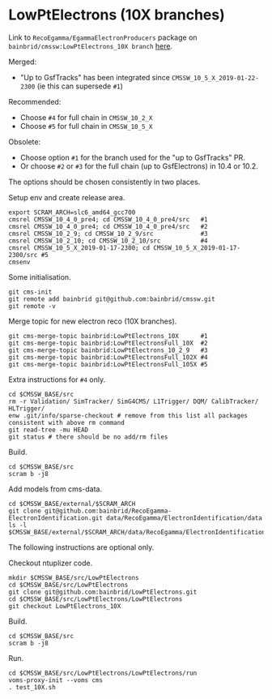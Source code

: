 # LowPtElectrons (10X branches)

Link to ```RecoEgamma/EgammaElectronProducers``` package on ```bainbrid/cmssw:LowPtElectrons_10X branch``` [here](https://github.com/bainbrid/cmssw/tree/LowPtElectrons_10X/RecoEgamma/EgammaElectronProducers).

Merged:
- "Up to GsfTracks" has been integrated since ```CMSSW_10_5_X_2019-01-22-2300``` (ie this can supersede ```#1```)

Recommended:
- Choose ```#4``` for full chain in ```CMSSW_10_2_X```
- Choose ```#5``` for full chain in ```CMSSW_10_5_X```

Obsolete:
- Choose option ```#1``` for the branch used for the "up to GsfTracks" PR.
- Or choose ```#2``` or ```#3``` for the full chain (up to GsfElectrons) in 10.4 or 10.2.

The options should be chosen consistently in two places.

Setup env and create release area.
```
export SCRAM_ARCH=slc6_amd64_gcc700
cmsrel CMSSW_10_4_0_pre4; cd CMSSW_10_4_0_pre4/src   #1
cmsrel CMSSW_10_4_0_pre4; cd CMSSW_10_4_0_pre4/src   #2
cmsrel CMSSW_10_2_9; cd CMSSW_10_2_9/src             #3
cmsrel CMSSW_10_2_10; cd CMSSW_10_2_10/src           #4
cmsrel CMSSW_10_5_X_2019-01-17-2300; cd CMSSW_10_5_X_2019-01-17-2300/src #5
cmsenv
```

Some initialisation.
```
git cms-init
git remote add bainbrid git@github.com:bainbrid/cmssw.git
git remote -v
```

Merge topic for new electron reco (10X branches).
```
git cms-merge-topic bainbrid:LowPtElectrons_10X      #1
git cms-merge-topic bainbrid:LowPtElectronsFull_10X  #2
git cms-merge-topic bainbrid:LowPtElectrons_10_2_9   #3
git cms-merge-topic bainbrid:LowPtElectronsFull_102X #4
git cms-merge-topic bainbrid:LowPtElectronsFull_105X #5
```

Extra instructions for ```#4``` only.
```
cd $CMSSW_BASE/src
rm -r Validation/ SimTracker/ SimG4CMS/ L1Trigger/ DQM/ CalibTracker/ HLTrigger/ 
enw .git/info/sparse-checkout # remove from this list all packages consistent with above rm command
git read-tree -mu HEAD
git status # there should be no add/rm files
```

Build.
``` 
cd $CMSSW_BASE/src
scram b -j8
```

Add models from cms-data.
```
cd $CMSSW_BASE/external/$SCRAM_ARCH
git clone git@github.com:bainbrid/RecoEgamma-ElectronIdentification.git data/RecoEgamma/ElectronIdentification/data
ls -l $CMSSW_BASE/external/$SCRAM_ARCH/data/RecoEgamma/ElectronIdentification/data/LowPtElectrons
```

The following instructions are optional only. 

Checkout ntuplizer code.
```
mkdir $CMSSW_BASE/src/LowPtElectrons
cd $CMSSW_BASE/src/LowPtElectrons
git clone git@github.com:bainbrid/LowPtElectrons.git
cd $CMSSW_BASE/src/LowPtElectrons/LowPtElectrons
git checkout LowPtElectrons_10X
```

Build.
``` 
cd $CMSSW_BASE/src
scram b -j8
```
Run.
``` 
cd $CMSSW_BASE/src/LowPtElectrons/LowPtElectrons/run
voms-proxy-init --voms cms
. test_10X.sh
```
